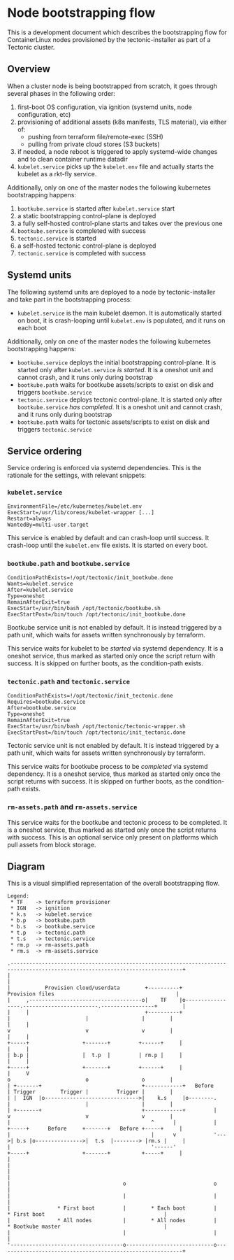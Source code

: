 # Node bootstrapping flow

This is a development document which describes the bootstrapping flow for ContainerLinux nodes provisioned by the tectonic-installer as part of a Tectonic cluster.

## Overview

When a cluster node is being bootstrapped from scratch, it goes through several phases in the following order:

1. first-boot OS configuration, via ignition (systemd units, node configuration, etc)
1. provisioning of additional assets (k8s manifests, TLS material), via either of:
   * pushing from terraform file/remote-exec (SSH)
   * pulling from private cloud stores (S3 buckets)
1. if needed, a node reboot is triggered to apply systemd-wide changes and to clean container runtime datadir
1. `kubelet.service` picks up the `kubelet.env` file and actually starts the kubelet as a rkt-fly service.

Additionally, only on one of the master nodes the following kubernetes bootstrapping happens:

1. `bootkube.service` is started after `kubelet.service` start
1. a static bootstrapping control-plane is deployed
1. a fully self-hosted control-plane starts and takes over the previous one
1. `bootkube.service` is completed with success
1. `tectonic.service` is started
1. a self-hosted tectonic control-plane is deployed
1. `tectonic.service` is completed with success

## Systemd units

The following systemd units are deployed to a node by tectonic-installer and take part in the bootstrapping process:

* `kubelet.service` is the main kubelet daemon. It is automatically started on boot, it is crash-looping until `kubelet.env` is populated, and it runs on each boot

Additionally, only on one of the master nodes the following kubernetes bootstrapping happens:

* `bootkube.service` deploys the initial bootstrapping control-plane. It is started only after `kubelet.service` _is started_. It is a oneshot unit and cannot crash, and it runs only during bootstrap
* `bootkube.path` waits for bootkube assets/scripts to exist on disk and triggers `bootkube.service`
* `tectonic.service` deploys tectonic control-plane. It is started only after `bootkube.service` _has completed_.  It is a oneshot unit and cannot crash, and it runs only during bootstrap
* `bootkube.path` waits for tectonic assets/scripts to exist on disk and triggers `tectonic.service`

[tectonic-torcx]: https://github.com/coreos/tectonic-torcx

## Service ordering

Service ordering is enforced via systemd dependencies. This is the rationale for the settings, with relevant snippets:

### `kubelet.service`

```
EnvironmentFile=/etc/kubernetes/kubelet.env
ExecStart=/usr/lib/coreos/kubelet-wrapper [...]
Restart=always
WantedBy=multi-user.target
```

This service is enabled by default and can crash-loop until success.
It crash-loop until the `kubelet.env` file exists.
It is started on every boot.

### `bootkube.path` and `bootkube.service`

```
ConditionPathExists=!/opt/tectonic/init_bootkube.done
Wants=kubelet.service
After=kubelet.service
Type=oneshot
RemainAfterExit=true
ExecStart=/usr/bin/bash /opt/tectonic/bootkube.sh
ExecStartPost=/bin/touch /opt/tectonic/init_bootkube.done
```

Bootkube service unit is not enabled by default. It is instead triggered by a path unit, which waits for assets written synchronously by terraform.

This service waits for kubelet to be *started* via systemd dependency.
It is a oneshot service, thus marked as started only once the script return with success.
It is skipped on further boots, as the condition-path exists.

### `tectonic.path` and `tectonic.service`

```
ConditionPathExists=!/opt/tectonic/init_tectonic.done
Requires=bootkube.service
After=bootkube.service
Type=oneshot
RemainAfterExit=true
ExecStart=/usr/bin/bash /opt/tectonic/tectonic-wrapper.sh
ExecStartPost=/bin/touch /opt/tectonic/init_tectonic.done
```

Tectonic service unit is not enabled by default. It is instead triggered by a path unit, which waits for assets written synchronously by terraform.

This service waits for bootkube process to be *completed* via systemd dependency.
It is a oneshot service, thus marked as started only once the script returns with success.
It is skipped on further boots, as the condition-path exists.

### `rm-assets.path` and `rm-assets.service`

This service waits for the bootkube and tectonic process to be completed.
It is a oneshot service, thus marked as started only once the script returns with success.
This is an optional service only present on platforms which pull assets from block storage.

## Diagram

This is a visual simplified representation of the overall bootstrapping flow.

```bob
Legend:
 * TF    -> terraform provisioner
 * IGN   -> ignition
 * k.s   -> kubelet.service
 * b.p   -> bootkube.path
 * b.s   -> bootkube.service
 * t.p   -> tectonic.path
 * t.s   -> tectonic.service
 * rm.p  -> rm-assets.path
 * rm.s  -> rm-assets.service

.-----------------------------------------------------------------------------------------------------------------------------+
|                                                                                                                             |
|           Provision cloud/userdata        +----------+                Provision files                                       |
|     ,------------------------------------o|    TF    |o-----------------.------------------------.-----------------+        |
|     |                                     +----------+                  |                        |                 |        |
|     |                                                                   v                        v                 v        |
|     |                                                                +-----+                 +-------+         +------+     |
|     |                                                                | b.p |                 |  t.p  |         | rm.p |     |
|     |                                                                +-----+                 +-------+         +------+     |
|     V                                                                   o                        o                 o        |
| +-------+                                +------------+   Before        | Trigger        Trigger |         Trigger |        |
| |  IGN  |o------------------------------>|    k.s     |o--------.       |                        |                 |        |
| +-------+                                +------------+         |       v                        v                 v        |
|                                             ^      |            |    +-----+      Before     +-------+   Before +-----+     |
|                                             |      v            '--->| b.s |o--------------->|  t.s  |--------> |rm.s |     |
|                                             '------'                 +-----+                 +-------+          +-----+     |
|                                                                                                                             |
|                                                                                                                             |
|                                    o                            o                                                           |
|                                    |                            |                                                           |
|               * First boot         |        * Each boot         |         * First boot                                      |
|               * All nodes          |        * All nodes         |         * Bootkube master                                 |
|                                    |                            |                                                           |
'------------------------------------o----------------------------o-----------------------------------------------------------+
```
